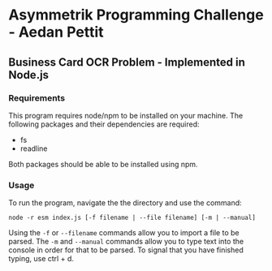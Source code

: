 # Asymmetrik Programming Challenge - Aedan Pettit
## Business Card OCR Problem - Implemented in Node.js
### Requirements
This program requires node/npm to be installed on your machine. 
The following packages and their dependencies are required: 
* fs
* readline

Both packages should be able to be installed using npm.

### Usage
To run the program, navigate the the directory and use the command: 

```node -r esm index.js [-f filename | --file filename] [-m | --manual]```

Using the `-f` or `--filename` commands allow you to import a file to be parsed. 
The `-m` and `--manual` commands allow you to type text into the console in order for that to be parsed.
To signal that you have finished typing, use ctrl + d.
